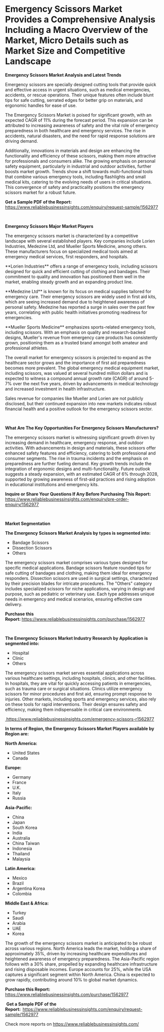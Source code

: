 <p><h1>Emergency Scissors Market Provides a Comprehensive Analysis Including a Macro Overview of the Market, Micro Details such as Market Size and Competitive Landscape</h1></p><p><strong>Emergency Scissors Market Analysis and Latest Trends</strong></p>
<p><p>Emergency scissors are specially designed cutting tools that provide quick and effective access in urgent situations, such as medical emergencies, accidents, or rescue operations. Their unique features often include blunt tips for safe cutting, serrated edges for better grip on materials, and ergonomic handles for ease of use.</p><p>The Emergency Scissors Market is poised for significant growth, with an expected CAGR of 11% during the forecast period. This expansion can be attributed to increasing awareness of safety and the vital role of emergency preparedness in both healthcare and emergency services. The rise in accidents, natural disasters, and the need for rapid response solutions are driving demand. </p><p>Additionally, innovations in materials and design are enhancing the functionality and efficiency of these scissors, making them more attractive for professionals and consumers alike. The growing emphasis on personal safety equipment, particularly in industrial and outdoor activities, further boosts market growth. Trends show a shift towards multi-functional tools that combine various emergency tools, including flashlights and small medical kits, catering to the evolving needs of users in critical situations. This convergence of safety and practicality positions the emergency scissors market for a robust future.</p></p>
<p><strong>Get a Sample PDF of the Report:&nbsp;</strong> <a href="https://www.reliablebusinessinsights.com/enquiry/request-sample/1562977?utm_campaign=2264&utm_medium=2&utm_source=Github&utm_content=ia&utm_term=03032025&utm_id=emergency-scissors">https://www.reliablebusinessinsights.com/enquiry/request-sample/1562977</a></p>
<p>&nbsp;</p>
<p><strong>Emergency Scissors Major Market Players</strong></p>
<p><p>The emergency scissors market is characterized by a competitive landscape with several established players. Key companies include Lorien Industries, Medezine Ltd, and Mueller Sports Medicine, among others. These manufacturers focus on specialized medical tools aimed at emergency medical services, first responders, and hospitals.</p><p>**Lorien Industries** offers a range of emergency tools, including scissors designed for quick and efficient cutting of clothing and bandages. Their commitment to quality and innovation has positioned them well in the market, enabling steady growth and an expanding product line.</p><p>**Medezine Ltd** is known for its focus on medical supplies tailored for emergency care. Their emergency scissors are widely used in first aid kits, which are seeing increased demand due to heightened awareness of personal safety. Medezine has reported a surge in sales over the past few years, correlating with public health initiatives promoting readiness for emergencies.</p><p>**Mueller Sports Medicine** emphasizes sports-related emergency tools, including scissors. With an emphasis on quality and research-backed designs, Mueller's revenue from emergency care products has consistently grown, positioning them as a trusted brand amongst both amateur and professional athletes.</p><p>The overall market for emergency scissors is projected to expand as the healthcare sector grows and the importance of first aid preparedness becomes more prevalent. The global emergency medical equipment market, including scissors, was valued at several hundred million dollars and is expected to witness a compound annual growth rate (CAGR) of around 5-7% over the next five years, driven by advancements in medical technology and increased investment in health infrastructure.</p><p>Sales revenue for companies like Mueller and Lorien are not publicly disclosed, but their continued expansion into new markets indicates robust financial health and a positive outlook for the emergency scissors sector.</p></p>
<p>&nbsp;</p>
<p><strong>What Are The Key Opportunities For Emergency Scissors Manufacturers?</strong></p>
<p><p>The emergency scissors market is witnessing significant growth driven by increasing demand in healthcare, emergency response, and outdoor activities. With advancements in design and materials, these scissors offer enhanced safety features and efficiency, catering to both professional and consumer segments. The rise in trauma incidents and the emphasis on preparedness are further fueling demand. Key growth trends include the integration of ergonomic designs and multi-functionality. Future outlook suggests a steady expansion, with an estimated CAGR of 6% through 2028, supported by growing awareness of first-aid practices and rising adoption in educational institutions and emergency kits.</p></p>
<p><strong>Inquire or Share Your Questions If Any Before Purchasing This Report:</strong> <a href="https://www.reliablebusinessinsights.com/enquiry/pre-order-enquiry/1562977?utm_campaign=2264&utm_medium=2&utm_source=Github&utm_content=ia&utm_term=03032025&utm_id=emergency-scissors">https://www.reliablebusinessinsights.com/enquiry/pre-order-enquiry/1562977</a></p>
<p>&nbsp;</p>
<p><strong>Market Segmentation</strong></p>
<p><strong>The Emergency Scissors Market Analysis by types is segmented into:</strong></p>
<p><ul><li>Bandage Scissors</li><li>Dissection Scissors</li><li>Others</li></ul></p>
<p><p>The emergency scissors market comprises various types designed for specific medical applications. Bandage scissors feature rounded tips for safe cutting of bandages and clothing, making them ideal for emergency responders. Dissection scissors are used in surgical settings, characterized by their precision blades for intricate procedures. The "Others" category includes specialized scissors for niche applications, varying in design and purpose, such as pediatric or veterinary use. Each type addresses unique needs in emergency and medical scenarios, ensuring effective care delivery.</p></p>
<p><strong>Purchase this Report:&nbsp;</strong><a href="https://www.reliablebusinessinsights.com/purchase/1562977?utm_campaign=2264&utm_medium=2&utm_source=Github&utm_content=ia&utm_term=03032025&utm_id=emergency-scissors">https://www.reliablebusinessinsights.com/purchase/1562977</a></p>
<p>&nbsp;</p>
<p><strong>The Emergency Scissors Market Industry Research by Application is segmented into:</strong></p>
<p><ul><li>Hospital</li><li>Clinic</li><li>Others</li></ul></p>
<p><p>The emergency scissors market serves essential applications across various healthcare settings, including hospitals, clinics, and other facilities. In hospitals, they are vital for quickly accessing patients in emergencies, such as trauma care or surgical situations. Clinics utilize emergency scissors for minor procedures and first aid, ensuring prompt response to injuries. Other markets, including sports and emergency services, also rely on these tools for rapid interventions. Their design ensures safety and efficiency, making them indispensable in critical care environments.</p></p>
<p><a href="https://www.reliablebusinessinsights.com/emergency-scissors-r1562977?utm_campaign=2264&utm_medium=2&utm_source=Github&utm_content=ia&utm_term=03032025&utm_id=emergency-scissors">&nbsp;https://www.reliablebusinessinsights.com/emergency-scissors-r1562977</a></p>
<p><strong>In terms of Region, the Emergency Scissors Market Players available by Region are:</strong></p>
<p>
    <p> <strong> North America: </strong>
        <ul>
            <li>United States</li>
            <li>Canada</li>
        </ul>
        </p> 
    <p> <strong> Europe: </strong>
        <ul>
            <li>Germany</li>
            <li>France</li>
            <li>U.K.</li>
            <li>Italy</li>
            <li>Russia</li>
        </ul>
        </p> 
    <p> <strong> Asia-Pacific: </strong>
        <ul>
            <li>China</li>
            <li>Japan</li>
            <li>South Korea</li>
            <li>India</li>
            <li>Australia</li>
            <li>China Taiwan</li>
            <li>Indonesia</li>
            <li>Thailand</li>
            <li>Malaysia</li>
        </ul>
        </p> 
    <p> <strong> Latin America: </strong>
        <ul>
            <li>Mexico</li>
            <li>Brazil</li>
            <li>Argentina Korea</li>
            <li>Colombia</li>
        </ul>
        </p> 
    <p> <strong> Middle East & Africa: </strong>
        <ul>
            <li>Turkey</li>
            <li>Saudi</li>
            <li>Arabia</li>
            <li>UAE</li>
            <li>Korea</li>
        </ul>
    </p>
    </p>
<p><p>The growth of the emergency scissors market is anticipated to be robust across various regions. North America leads the market, holding a share of approximately 35%, driven by increasing healthcare expenditures and heightened awareness of emergency preparedness. The Asia-Pacific region follows with a 30% share, propelled by expanding healthcare infrastructure and rising disposable incomes. Europe accounts for 25%, while the USA captures a significant segment within North America. China is expected to grow rapidly, contributing around 10% to global market dynamics.</p></p>
<p><strong>Purchase this Report: </strong><a href="https://www.reliablebusinessinsights.com/purchase/1562977?utm_campaign=2264&utm_medium=2&utm_source=Github&utm_content=ia&utm_term=03032025&utm_id=emergency-scissors">https://www.reliablebusinessinsights.com/purchase/1562977</a></p>
<p>&nbsp;<strong>Get a Sample PDF of the Report:&nbsp;&nbsp;</strong><a href="https://www.reliablebusinessinsights.com/enquiry/request-sample/1562977?utm_campaign=2264&utm_medium=2&utm_source=Github&utm_content=ia&utm_term=03032025&utm_id=emergency-scissors">https://www.reliablebusinessinsights.com/enquiry/request-sample/1562977</a></p>
<p><strong></strong></p>
<p>Check more reports on <a href="https://www.reliablebusinessinsights.com/?utm_campaign=2264&utm_medium=2&utm_source=Github&utm_content=ia&utm_term=03032025&utm_id=emergency-scissors">https://www.reliablebusinessinsights.com/</a></p>